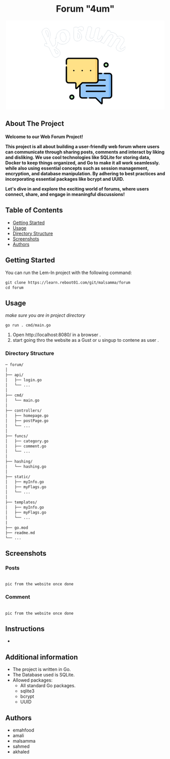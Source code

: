 <h1 align="center">Forum "4um"</h1>


<p align="center">
    <img src="./static/assets/forumReadmeLogo.png" alt="F.logo" />
</p>


<h2 align="">About The Project</h2>

<h4 >
Welcome to our Web Forum Project!

This project is all about building a user-friendly web forum where users can communicate through sharing posts, comments and interact by liking and disliking. We use cool technologies like SQLite for storing data, Docker to keep things organized, and Go to make it all work seamlessly. while also using essential concepts such as session management, encryption, and database manipulation. By adhering to best practices and incorporating essential packages like bcrypt and UUID.

Let's dive in and explore the exciting world of forums, where users connect, share, and engage in meaningful discussions!
</h4>

## Table of Contents

- [Getting Started](#getting-started)
- [Usage](#usage)
- [Directory Structure](#directory-structure)
- [Screenshots](#screenshots)
- [Authors](#authors)

## Getting Started
You can run the Lem-In project with the following command:
```console
git clone https://learn.reboot01.com/git/malsamma/forum
cd forum
```

## Usage
_make sure you are in project directory_

```
go run . cmd/main.go
```
1. Open http://localhost:8080/ in a browser .
2. start going thro the website as a Gust or u singup to contene as user  . 

### Directory Structure
```console
─ forum/
│
├── api/
│   ├── login.go
│   └── ...
│
├── cmd/
│   └── main.go
│
├── controllers/
│   ├── homepage.go
│   ├── postPage.go
│   └── ...
│
├── funcs/
│   ├── category.go
│   ├── comment.go
│   └── ...
│
├── hashing/
│   └── hashing.go
│
├── static/
│   ├── myInfo.go
│   ├── myFlags.go
│   └── ...
│
├── templates/
│   ├── myInfo.go
│   ├── myFlags.go
│   └── ...
|
├── go.mod
├── readme.md
└── ...
```

## Screenshots
### Posts
```

pic from the website once done 
```
### Comment
```

pic from the website once done 
```


## Instructions
- 

## Additional information
- The project is written in Go.
- The Database used is SQLite.
- Allowed packages:
    - All standard Go packages.
    - sqlite3 
    - bcrypt
    - UUID


## Authors
- emahfood 
- amali 
- malsamma
- sahmed
- akhaled